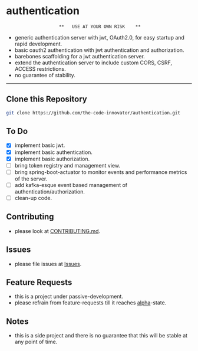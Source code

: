 # authentication

```
                    **   USE AT YOUR OWN RISK    **
```

* generic authentication server with jwt, OAuth2.0, for easy startup and rapid development.
* basic oauth2 authentication with jwt authentication and authorization.
* barebones scaffolding for a jwt authentication server.
* extend the authentication server to include custom CORS, CSRF, ACCESS restrictions.
* no guarantee of stability.
---
## Clone this Repository

```sh
git clone https://github.com/the-code-innovator/authentication.git
```

## To Do

- [x] implement basic jwt.
- [x] implement basic authentication.
- [x] implement basic authorization.
- [ ] bring token registry and management view.
- [ ] bring spring-boot-actuator to monitor events and performance metrics of the server.
- [ ] add kafka-esque event based management of authentication/authorization.
- [ ] clean-up code.

## Contributing

* please look at [CONTRIBUTING.md](https://github.com/the-code-innovator/authentication/blob/trunk/CONTRIBUTING.md).

## Issues

* please file issues at [Issues](https://github.com/the-code-innovator/authentication/issues).

## Feature Requests

* this is a project under passive-development.
* please refrain from feature-requests till it reaches [alpha](https://github.com/the-code-innovator/authentication/tree/v1.0.0)-state.

## Notes

* this is a side project and there is no guarantee that this will be stable at any point of time.
